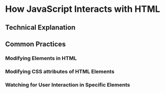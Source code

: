 # How JavaScript Interacts with HTML

## Technical Explanation

## Common Practices

### Modifying Elements in HTML

### Modifying CSS attributes of HTML Elements

### Watching for User Interaction in Specific Elements